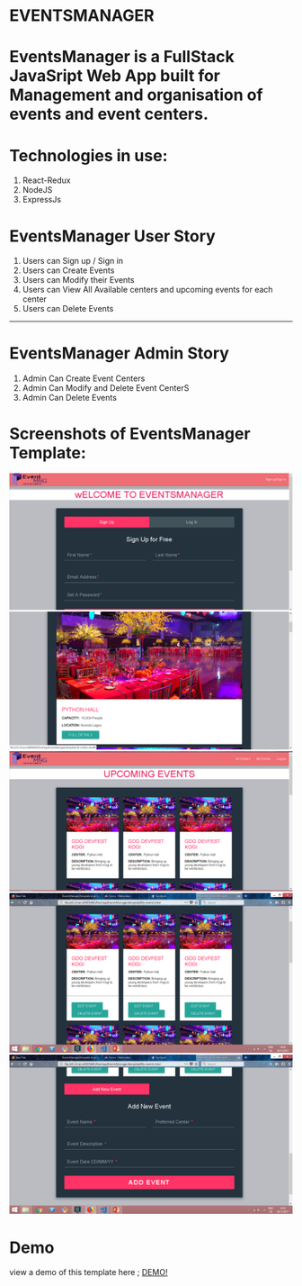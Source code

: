 
# EVENTSMANAGER
<h1>EventsManager is a FullStack JavaSript Web App built for Management and organisation of events and event centers.</h1>

# Technologies in use:
<ol>
    <li>React-Redux</li>
    <li>NodeJS</li>
    <li>ExpressJs</li>
</ol>

# EventsManager User Story
<ol>
    <li>Users can Sign up / Sign in</li>
    <li>Users can Create Events</li>
    <li>Users can Modify their Events</li>
    <li>Users can View All Available centers and upcoming events for each center</li>
    <li>Users can Delete Events</li>
</ol>

<hr>

# EventsManager Admin Story
<ol>
    <li>Admin Can Create Event Centers</li>
    <li>Admin Can Modify and Delete Event CenterS</li>
    <li>Admin Can Delete Events</li>
</ol>

# Screenshots of EventsManager Template:
<img src="template/assets/img/screenshot1.png">
<img src="template/assets/img/screenshot2.png">
<img src="template/assets/img/screenshot3.png">
<img src="template/assets/img/screenshot4.png">
<img src="template/assets/img/screenshot5.png">

# Demo
view a demo of this template here ; <a href="https//leksyib.github.io/EventsManager/Template">DEMO!</a>